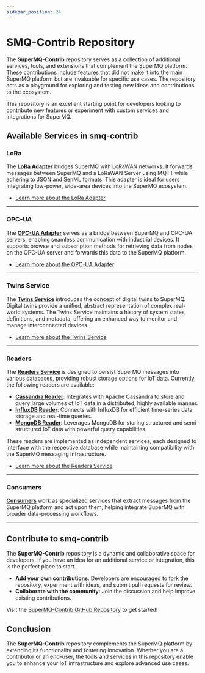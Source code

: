 ```yaml
---
sidebar_position: 24
---
```


# SMQ-Contrib Repository

The **SuperMQ-Contrib** repository serves as a collection of additional services, tools, and extensions that complement the SuperMQ platform. 
These contributions include features that did not make it into the main SuperMQ platform but are invaluable for specific use cases. 
The repository acts as a playground for exploring and testing new ideas and contributions to the ecosystem.

This repository is an excellent starting point for developers looking to contribute new features or experiment with custom services and integrations for SuperMQ.

## Available Services in smq-contrib

### LoRa
The **[LoRa Adapter][lora]** bridges SuperMQ with LoRaWAN networks. 
It forwards messages between SuperMQ and a LoRaWAN Server using MQTT while adhering to JSON and SenML formats. 
This adapter is ideal for users integrating low-power, wide-area devices into the SuperMQ ecosystem.

- [Learn more about the LoRa Adapter](./lora.md)

---

### OPC-UA
The **[OPC-UA Adapter][opcua]** serves as a bridge between SuperMQ and OPC-UA servers, enabling seamless communication with industrial devices. 
It supports browse and subscription methods for retrieving data from nodes on the OPC-UA server and forwards this data to the SuperMQ platform.

- [Learn more about the OPC-UA Adapter](./opcua.md)

---

### Twins Service
The **[Twins Service][twins]** introduces the concept of digital twins to SuperMQ.
Digital twins provide a unified, abstract representation of complex real-world systems.
The Twins Service maintains a history of system states, definitions, and metadata, offering an enhanced way to monitor and manage interconnected devices.

- [Learn more about the Twins Service](./twins.md)

---

### Readers

The **[Readers Service][readers]** is designed to persist SuperMQ messages into various databases, providing robust storage options for IoT data. Currently, the following readers are available:

- **[Cassandra Reader][cassandra]**: Integrates with Apache Cassandra to store and query large volumes of IoT data in a distributed, highly available manner.
- **[InfluxDB Reader][influx]**: Connects with InfluxDB for efficient time-series data storage and real-time queries.
- **[MongoDB Reader][mongodb]**: Leverages MongoDB for storing structured and semi-structured IoT data with powerful query capabilities.

These readers are implemented as independent services, each designed to interface with the respective database while maintaining compatibility with the SuperMQ messaging infrastructure.

- [Learn more about the Readers Service](./messaging.md)

---

### Consumers

**[Consumers][consumers]** work as specialized services that extract messages from the SuperMQ platform and act upon them, helping integrate SuperMQ with broader data-processing workflows.

---

## Contribute to smq-contrib

The **SuperMQ-Contrib** repository is a dynamic and collaborative space for developers. If you have an idea for an additional service or integration, this is the perfect place to start.

- **Add your own contributions**: Developers are encouraged to fork the repository, experiment with ideas, and submit pull requests for review.
- **Collaborate with the community**: Join the discussion and help improve existing contributions.

Visit the [SuperMQ-Contrib GitHub Repository](https://github.com/absmach/smq-contrib) to get started!

## Conclusion

The **SuperMQ-Contrib** repository complements the SuperMQ platform by extending its functionality and fostering innovation. Whether you are a contributor or an end-user, the tools and services in this repository enable you to enhance your IoT infrastructure and explore advanced use cases.

[lora]: https://github.com/absmach/smq-contrib/tree/main/lora
[opcua]: https://github.com/absmach/smq-contrib/tree/main/opcua
[twins]: https://github.com/absmach/smq-contrib/tree/main/twins
[mongodb]: https://github.com/absmach/smq-contrib/tree/main/readers/mongodb
[cassandra]: https://github.com/absmach/smq-contrib/tree/main/readers/cassandra
[influx]: https://github.com/absmach/smq-contrib/tree/main/readers/influxdb
[readers]: https://github.com/absmach/smq-contrib/tree/main/readers
[consumers]: https://github.com/absmach/smq-contrib/tree/main/consumers

